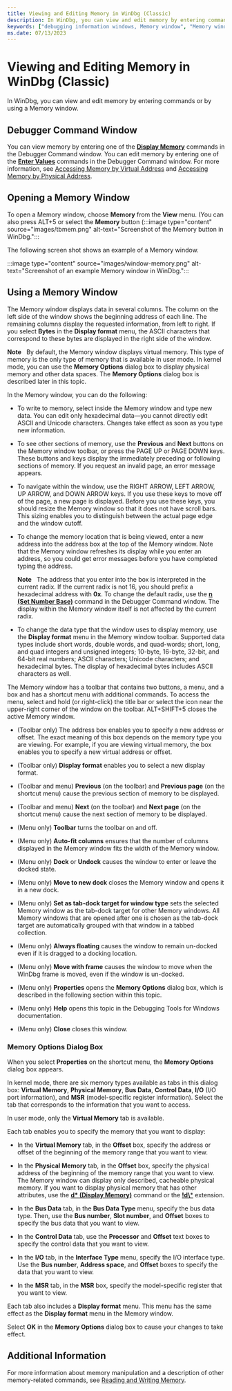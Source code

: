 ```yaml
---
title: Viewing and Editing Memory in WinDbg (Classic)
description: In WinDbg, you can view and edit memory by entering commands or by using a Memory window.
keywords: ["debugging information windows, Memory window", "Memory window", "memory, Memory window"]
ms.date: 07/13/2023
---
```


# Viewing and Editing Memory in WinDbg (Classic)

In WinDbg, you can view and edit memory by entering commands or by using a Memory window.

## Debugger Command Window

You can view memory by entering one of the [**Display Memory**](../debuggercmds/d--da--db--dc--dd--dd--df--dp--dq--du--dw--dw--dyb--dyd--display-memor.md) commands in the Debugger Command window. You can edit memory by entering one of the [**Enter Values**](../debuggercmds/e--ea--eb--ed--ed--ef--ep--eq--eu--ew--eza--ezu--enter-values-.md) commands in the Debugger Command window. For more information, see [Accessing Memory by Virtual Address](accessing-memory-by-virtual-address.md) and [Accessing Memory by Physical Address](accessing-memory-by-physical-address.md).

## Opening a Memory Window

To open a Memory window, choose **Memory** from the **View** menu. (You can also press ALT+5 or select the **Memory** button (:::image type="content" source="images/tbmem.png" alt-text="Screenshot of the Memory button in WinDbg.":::

The following screen shot shows an example of a Memory window.

:::image type="content" source="images/window-memory.png" alt-text="Screenshot of an example Memory window in WinDbg.":::

## Using a Memory Window

The Memory window displays data in several columns. The column on the left side of the window shows the beginning address of each line. The remaining columns display the requested information, from left to right. If you select **Bytes** in the **Display format** menu, the ASCII characters that correspond to these bytes are displayed in the right side of the window.

**Note**   By default, the Memory window displays virtual memory. This type of memory is the only type of memory that is available in user mode. In kernel mode, you can use the **Memory Options** dialog box to display physical memory and other data spaces. The **Memory Options** dialog box is described later in this topic.

In the Memory window, you can do the following:

- To write to memory, select inside the Memory window and type new data. You can edit only hexadecimal data—you cannot directly edit ASCII and Unicode characters. Changes take effect as soon as you type new information.

- To see other sections of memory, use the **Previous** and **Next** buttons on the Memory window toolbar, or press the PAGE UP or PAGE DOWN keys. These buttons and keys display the immediately preceding or following sections of memory. If you request an invalid page, an error message appears.

- To navigate within the window, use the RIGHT ARROW, LEFT ARROW, UP ARROW, and DOWN ARROW keys. If you use these keys to move off of the page, a new page is displayed. Before you use these keys, you should resize the Memory window so that it does not have scroll bars. This sizing enables you to distinguish between the actual page edge and the window cutoff.

- To change the memory location that is being viewed, enter a new address into the address box at the top of the Memory window. Note that the Memory window refreshes its display while you enter an address, so you could get error messages before you have completed typing the address.

    **Note**   The address that you enter into the box is interpreted in the current radix. If the current radix is not 16, you should prefix a hexadecimal address with **0x**. To change the default radix, use the [**n (Set Number Base)**](../debuggercmds/n--set-number-base-.md) command in the Debugger Command window. The display within the Memory window itself is not affected by the current radix.

- To change the data type that the window uses to display memory, use the **Display format** menu in the Memory window toolbar. Supported data types include short words, double words, and quad-words; short, long, and quad integers and unsigned integers; 10-byte, 16-byte, 32-bit, and 64-bit real numbers; ASCII characters; Unicode characters; and hexadecimal bytes. The display of hexadecimal bytes includes ASCII characters as well.

The Memory window has a toolbar that contains two buttons, a menu, and a box and has a shortcut menu with additional commands. To access the menu, select and hold (or right-click) the title bar or select the icon near the upper-right corner of the window on the toolbar. ALT+SHIFT+5 closes the active Memory window.

- (Toolbar only) The address box enables you to specify a new address or offset. The exact meaning of this box depends on the memory type you are viewing. For example, if you are viewing virtual memory, the box enables you to specify a new virtual address or offset.

- (Toolbar only) **Display format** enables you to select a new display format.

- (Toolbar and menu) **Previous** (on the toolbar) and **Previous page** (on the shortcut menu) cause the previous section of memory to be displayed.

- (Toolbar and menu) **Next** (on the toolbar) and **Next page** (on the shortcut menu) cause the next section of memory to be displayed.

- (Menu only) **Toolbar** turns the toolbar on and off.

- (Menu only) **Auto-fit columns** ensures that the number of columns displayed in the Memory window fits the width of the Memory window.

- (Menu only) **Dock** or **Undock** causes the window to enter or leave the docked state.

- (Menu only) **Move to new dock** closes the Memory window and opens it in a new dock.

- (Menu only) **Set as tab-dock target for window type** sets the selected Memory window as the tab-dock target for other Memory windows. All Memory windows that are opened after one is chosen as the tab-dock target are automatically grouped with that window in a tabbed collection.

- (Menu only) **Always floating** causes the window to remain un-docked even if it is dragged to a docking location.

- (Menu only) **Move with frame** causes the window to move when the WinDbg frame is moved, even if the window is un-docked.

- (Menu only) **Properties** opens the **Memory Options** dialog box, which is described in the following section within this topic.

- (Menu only) **Help** opens this topic in the Debugging Tools for Windows documentation.

- (Menu only) **Close** closes this window.

### Memory Options Dialog Box

When you select **Properties** on the shortcut menu, the **Memory Options** dialog box appears.

In kernel mode, there are six memory types available as tabs in this dialog box: **Virtual Memory**, **Physical Memory**, **Bus Data**, **Control Data**, **I/O** (I/O port information), and **MSR** (model-specific register information). Select the tab that corresponds to the information that you want to access.

In user mode, only the **Virtual Memory** tab is available.

Each tab enables you to specify the memory that you want to display:

- In the **Virtual Memory** tab, in the **Offset** box, specify the address or offset of the beginning of the memory range that you want to view.

- In the **Physical Memory** tab, in the **Offset** box, specify the physical address of the beginning of the memory range that you want to view. The Memory window can display only described, cacheable physical memory. If you want to display physical memory that has other attributes, use the [**d\* (Display Memory)**](../debuggercmds/d--da--db--dc--dd--dd--df--dp--dq--du--dw--dw--dyb--dyd--display-memor.md) command or the [**!d\\***](../debuggercmds/-db---dc---dd---dp---dq---du---dw.md) extension.

- In the **Bus Data** tab, in the **Bus Data Type** menu, specify the bus data type. Then, use the **Bus number**, **Slot number**, and **Offset** boxes to specify the bus data that you want to view.

- In the **Control Data** tab, use the **Processor** and **Offset** text boxes to specify the control data that you want to view.

- In the **I/O** tab, in the **Interface Type** menu, specify the I/O interface type. Use the **Bus number**, **Address space**, and **Offset** boxes to specify the data that you want to view.

- In the **MSR** tab, in the **MSR** box, specify the model-specific register that you want to view.

Each tab also includes a **Display format** menu. This menu has the same effect as the **Display format** menu in the Memory window.

Select **OK** in the **Memory Options** dialog box to cause your changes to take effect.

## Additional Information

For more information about memory manipulation and a description of other memory-related commands, see [Reading and Writing Memory](reading-and-writing-memory.md).
